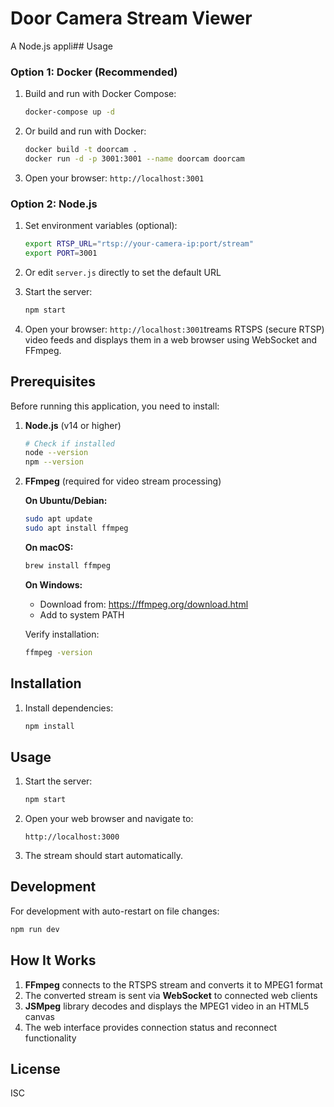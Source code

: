 # Door Camera Stream Viewer

A Node.js appli## Usage

### Option 1: Docker (Recommended)

1. Build and run with Docker Compose:
   ```bash
   docker-compose up -d
   ```

2. Or build and run with Docker:
   ```bash
   docker build -t doorcam .
   docker run -d -p 3001:3001 --name doorcam doorcam
   ```

3. Open your browser: `http://localhost:3001`

### Option 2: Node.js

1. Set environment variables (optional):
   ```bash
   export RTSP_URL="rtsp://your-camera-ip:port/stream"
   export PORT=3001
   ```

2. Or edit `server.js` directly to set the default URL

3. Start the server:
   ```bash
   npm start
   ```

4. Open your browser: `http://localhost:3001`treams RTSPS (secure RTSP) video feeds and displays them in a web browser using WebSocket and FFmpeg.

## Prerequisites

Before running this application, you need to install:

1. **Node.js** (v14 or higher)
   ```bash
   # Check if installed
   node --version
   npm --version
   ```

2. **FFmpeg** (required for video stream processing)
   
   **On Ubuntu/Debian:**
   ```bash
   sudo apt update
   sudo apt install ffmpeg
   ```
   
   **On macOS:**
   ```bash
   brew install ffmpeg
   ```
   
   **On Windows:**
   - Download from: https://ffmpeg.org/download.html
   - Add to system PATH

   Verify installation:
   ```bash
   ffmpeg -version
   ```

## Installation

1. Install dependencies:
   ```bash
   npm install
   ```

## Usage

1. Start the server:
   ```bash
   npm start
   ```

2. Open your web browser and navigate to:
   ```
   http://localhost:3000
   ```

3. The stream should start automatically.

## Development

For development with auto-restart on file changes:
```bash
npm run dev
```

## How It Works

1. **FFmpeg** connects to the RTSPS stream and converts it to MPEG1 format
2. The converted stream is sent via **WebSocket** to connected web clients
3. **JSMpeg** library decodes and displays the MPEG1 video in an HTML5 canvas
4. The web interface provides connection status and reconnect functionality

## License

ISC
